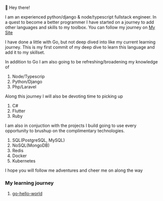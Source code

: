 👋 Hey there!

I am an experienced python/django & node/typescript fullstack engineer. In a quest to become a better programmer I have started on a journey to add other languages and skills to my toolbox. You can follow my journey on [My Site](https://richkevan.com)

I have done a little with Go, but not deep dived into like my current learning journey. This is my first commit of my deep dive to learn this language and add it to my skillset.

In addition to Go I am also going to be refreshing/broadening my knowledge of
1. Node/Typescrip
2. Python/Django
3. Php/Laravel 

Along this journey I will also be devoting time to picking up
1. C#
2. Flutter
3. Ruby

I am also in conjuction with the projects I build going to use every opportunity to brushup on the complimentary technologies.
1. SQL(PostgreSQL, MySQL)
2. NoSQL(MongoDB)
3. Redis
4. Docker
5. Kubernetes

I hope you will follow me adventures and cheer me on along the way

### My learning journey
1. [go-hello-world](https://github.com/richkevan/go-learning-journey/tree/main/go-hello-world)